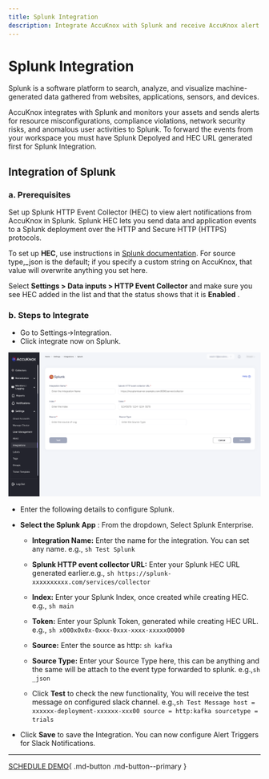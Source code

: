 ```yaml
---
title: Splunk Integration
description: Integrate AccuKnox with Splunk and receive AccuKnox alert notifications in your Splunk account. With this integration, you can automate the process of generating Splunk alerts with your existing security workflow.
---
```


# Splunk Integration

Splunk is a software platform to search, analyze, and visualize machine-generated data gathered from websites, applications, sensors, and devices.

AccuKnox integrates with Splunk and monitors your assets and sends alerts for resource misconfigurations, compliance violations, network security risks, and anomalous user activities to Splunk. To forward the events from your workspace you must have Splunk Depolyed and HEC URL generated first for Splunk Integration.

## Integration of Splunk

### a. Prerequisites

Set up Splunk HTTP Event Collector (HEC) to view alert notifications from AccuKnox in Splunk. Splunk HEC lets you send data and application events to a Splunk deployment over the HTTP and Secure HTTP (HTTPS) protocols.

To set up **HEC**, use instructions in [Splunk documentation](https://docs.splunk.com/Documentation/Splunk/latest/Data/UsetheHTTPEventCollector). For source type,_json is the default; if you specify a custom string on AccuKnox, that value will overwrite anything you set here.

Select **Settings > Data inputs > HTTP Event Collector** and make sure you see HEC added in the list and that the status shows that it is **Enabled** .

### b. Steps to Integrate

+ Go to Settings→Integration.
+ Click integrate now on Splunk.

![](images/splunk-int.png)

+ Enter the following details to configure Splunk.
+ **Select the Splunk App** : From the dropdown, Select Splunk Enterprise.

    + **Integration Name:** Enter the name for the integration. You can set any name. e.g., ```sh Test Splunk```
    + **Splunk HTTP event collector URL:** Enter your Splunk HEC URL generated earlier.e.g., ```sh https://splunk-xxxxxxxxxx.com/services/collector```
    + **Index:** Enter your Splunk Index, once created while creating HEC. e.g., ```sh main```
    + **Token:** Enter your Splunk Token, generated while creating HEC URL. e.g., ```sh x000x0x0x-0xxx-0xxx-xxxx-xxxxx00000```
    + **Source:** Enter the source as http: ``sh kafka``

    + **Source Type:** Enter your Source Type here, this can be anything and the same will be attach to the event type forwarded to splunk. e.g.,```sh _json```

    + Click **Test** to check the new functionality, You will receive the test message on configured slack channel. e.g.,```sh Test Message host = xxxxxx-deployment-xxxxxx-xxx00 source = http:kafka sourcetype = trials```
+ Click **Save** to save the Integration. You can now configure Alert Triggers for Slack Notifications.

- - -
[SCHEDULE DEMO](https://www.accuknox.com/contact-us){ .md-button .md-button--primary }
